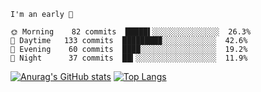 <!--START_SECTION:productive-box-in-readme-->
```text
I'm an early 🐥

🌞 Morning    82 commits  █████▌░░░░░░░░░░░░░░░  26.3%
🌆 Daytime   133 commits  ████████▉░░░░░░░░░░░░  42.6%
🌃 Evening    60 commits  ████░░░░░░░░░░░░░░░░░  19.2%
🌚 Night      37 commits  ██▍░░░░░░░░░░░░░░░░░░  11.9%
```
<!--END_SECTION:productive-box-in-readme-->
[![Anurag's GitHub stats](https://github-readme-stats.vercel.app/api?username=tykeaboyloy&count_private=true&theme=vue-light&show_icons=true)](https://github.com/anuraghazra/github-readme-stats)
[![Top Langs](https://github-readme-stats.vercel.app/api/top-langs/?username=tykeaboyloy&layout=compact&theme=vue-light&langs_count=8)](https://github.com/anuraghazra/github-readme-stats)
